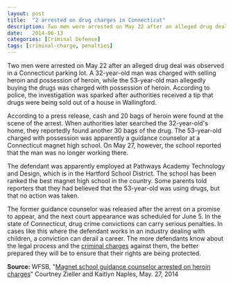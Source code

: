 ```yaml
---
layout: post
title:  "2 arrested on drug charges in Connecticut"
description: Two men were arrested on May 22 after an alleged drug deal was observed in a Connecticut parking lot. A 32-year-old man was charged with selling heroin and possession of heroin, while the 53-year-old man allegedly buying the drugs was charged with possession of heroin. According to police, the investigation was sparked after authorities received a tip that drugs were being sold out of a house in Wallingford.
date:   2014-06-13
categories: [Criminal Defense] 
tags: [criminal-charge, penalties]
---
```


<p>Two men were arrested on May 22 after an alleged drug deal was observed in a Connecticut parking lot. A 32-year-old man was charged with selling heroin and possession of heroin, while the 53-year-old man allegedly buying the drugs was charged with possession of heroin. According to police, the investigation was sparked after authorities received a tip that drugs were being sold out of a house in Wallingford.</p><p>According to a press release, cash and 20 bags of heroin were found at the scene of the arrest. When authorities later searched the 32-year-old's home, they reportedly found another 30 bags of the drug. The 53-year-old charged with possession was apparently a guidance counselor at a Connecticut magnet high school. On May 27, however, the school reported that the man was no longer working there.</p> <p>The defendant was apparently employed at Pathways Academy Technology and Design, which is in the Hartford School District. The school has been ranked the best magnet high school in the country. Some parents told reporters that they had believed that the 53-year-old was using drugs, but that no action was taken.</p><p>The former guidance counselor was released after the arrest on a promise to appear, and the next court appearance was scheduled for June 5. In the state of Connecticut, drug crime convictions can carry serious penalties. In cases like this where the defendant works in an industry dealing with children, a conviction can derail a career. The more defendants know about the legal process and the <a href="/Criminal-Defense/Criminal-Defense.html">criminal charges</a> against them, the better prepared they will be to ensure that their rights are being protected.</p><p> <b>Source:&nbsp;</b>WFSB, "<a href="http://www.wfsb.com/story/25622468/magnet-school-guidance-counselor-arrested-on-heroin-charges" target="_blank">Magnet school guidance counselor arrested on heroin charges</a>" Courtney Zieller and Kaitlyn Naples, May. 27, 2014 </p>